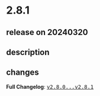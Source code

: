 # 2.8.1

## release on 20240320

## description

## changes

<strong>Full Changelog</strong>: <a class="commit-link" href="https://github.com/openrewrite/rewrite-recipe-bom/compare/v2.8.0...v2.8.1"><tt>v2.8.0...v2.8.1</tt></a>

